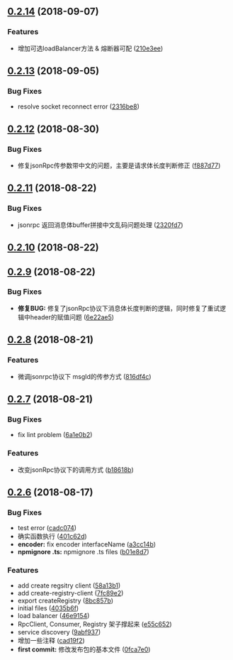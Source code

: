 <a name="0.2.14"></a>
## [0.2.14](https://github.com/kaola-fed/dubbo.js/compare/v0.2.13...v0.2.14) (2018-09-07)


### Features

* 增加可选loadBalancer方法 & 熔断器可配 ([210e3ee](https://github.com/kaola-fed/dubbo.js/commit/210e3ee))



<a name="0.2.13"></a>
## [0.2.13](https://github.com/kaola-fed/dubbo.js/compare/v0.2.12...v0.2.13) (2018-09-05)


### Bug Fixes

* resolve socket reconnect error ([2316be8](https://github.com/kaola-fed/dubbo.js/commit/2316be8))



<a name="0.2.12"></a>
## [0.2.12](https://github.com/kaola-fed/dubbo.js/compare/v0.2.11...v0.2.12) (2018-08-30)


### Bug Fixes

* 修复jsonRpc传参数带中文的问题，主要是请求体长度判断修正 ([f887d77](https://github.com/kaola-fed/dubbo.js/commit/f887d77))



<a name="0.2.11"></a>
## [0.2.11](https://github.com/kaola-fed/dubbo.js/compare/v0.2.10...v0.2.11) (2018-08-22)


### Bug Fixes

* jsonrpc 返回消息体buffer拼接中文乱码问题处理 ([2320fd7](https://github.com/kaola-fed/dubbo.js/commit/2320fd7))



<a name="0.2.10"></a>
## [0.2.10](https://github.com/kaola-fed/dubbo.js/compare/v0.2.9...v0.2.10) (2018-08-22)



<a name="0.2.9"></a>
## [0.2.9](https://github.com/kaola-fed/dubbo.js/compare/v0.2.8...v0.2.9) (2018-08-22)


### Bug Fixes

* **修复BUG:** 修复了jsonRpc协议下消息体长度判断的逻辑，同时修复了重试逻辑中header的赋值问题 ([6e22ae5](https://github.com/kaola-fed/dubbo.js/commit/6e22ae5))



<a name="0.2.8"></a>
## [0.2.8](https://github.com/kaola-fed/dubbo.js/compare/v0.2.7...v0.2.8) (2018-08-21)


### Features

* 微调jsonrpc协议下 msgId的传参方式 ([816df4c](https://github.com/kaola-fed/dubbo.js/commit/816df4c))



<a name="0.2.7"></a>
## [0.2.7](https://github.com/kaola-fed/dubbo.js/compare/v0.2.6...v0.2.7) (2018-08-21)


### Bug Fixes

* fix lint problem ([6a1e0b2](https://github.com/kaola-fed/dubbo.js/commit/6a1e0b2))


### Features

* 改变jsonRpc协议下的调用方式 ([b18618b](https://github.com/kaola-fed/dubbo.js/commit/b18618b))



<a name="0.2.6"></a>
## [0.2.6](https://github.com/kaola-fed/dubbo.js/compare/4035b6f...v0.2.6) (2018-08-17)


### Bug Fixes

* test error ([cadc074](https://github.com/kaola-fed/dubbo.js/commit/cadc074))
* 确实函数执行 ([401c62d](https://github.com/kaola-fed/dubbo.js/commit/401c62d))
* **encoder:** fix encoder interfaceName ([a3cc14b](https://github.com/kaola-fed/dubbo.js/commit/a3cc14b))
* **npmignore .ts:** npmignore .ts files ([b01e8d7](https://github.com/kaola-fed/dubbo.js/commit/b01e8d7))


### Features

* add create regsitry client ([58a13b1](https://github.com/kaola-fed/dubbo.js/commit/58a13b1))
* add create-registry-client ([7fc89e2](https://github.com/kaola-fed/dubbo.js/commit/7fc89e2))
* export createRegistry ([8bc857b](https://github.com/kaola-fed/dubbo.js/commit/8bc857b))
* initial files ([4035b6f](https://github.com/kaola-fed/dubbo.js/commit/4035b6f))
* load balancer ([46e9154](https://github.com/kaola-fed/dubbo.js/commit/46e9154))
* RpcClient, Consumer, Registry 架子撑起来 ([e55c652](https://github.com/kaola-fed/dubbo.js/commit/e55c652))
* service discovery ([9abf937](https://github.com/kaola-fed/dubbo.js/commit/9abf937))
* 增加一些注释 ([cad19f2](https://github.com/kaola-fed/dubbo.js/commit/cad19f2))
* **first commit:** 修改发布包的基本文件 ([0fca7e0](https://github.com/kaola-fed/dubbo.js/commit/0fca7e0))



